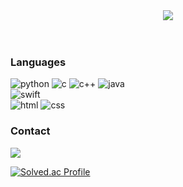 <div align=center>
<img src="https://capsule-render.vercel.app/api?type=venom&color=7ea5ac&height=150&section=header&text=yuha122,%20the%20developer&strokeWidth=1&stroke=5f848a&fontColor=ffffff&fontSize=70"/>
</div>
 <br>
 <br>

<div align=left>
<h3>Languages</h3>

![python](https://img.shields.io/badge/Python-14354C?style=for-the-badge&logo=python&logoColor=white) ![c](https://img.shields.io/badge/C-00599C?style=for-the-badge&logo=c&logoColor=white)  ![c++](https://img.shields.io/badge/C%2B%2B-00599C?style=for-the-badge&logo=c%2B%2B&logoColor=white) ![java](https://img.shields.io/badge/Java-ED8B00?style=for-the-badge&logo=openjdk&logoColor=white) <br>
![swift](https://img.shields.io/badge/Swift-FA7343?style=for-the-badge&logo=swift&logoColor=white) <br>
![html](https://img.shields.io/badge/HTML5-E34F26?style=for-the-badge&logo=html5&logoColor=white) ![css](https://img.shields.io/badge/CSS-239120?&style=for-the-badge&logo=css3&logoColor=white) 

<h3>Contact</h3>
<a href="mailto:thisisyuhalee@gmail.com"><img src="https://img.shields.io/badge/Gmail-D14836?style=for-the-badge&logo=gmail&logoColor=white&link=mailto:thisisyuhalee@gmail.com"/></a>
</div>


[![Solved.ac Profile](http://mazassumnida.wtf/api/v2/generate_badge?boj=yuhalee)](https://solved.ac/yuhalee/)






